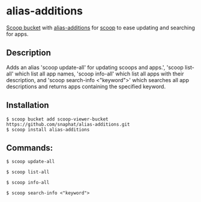 alias-additions
=

[Scoop bucket](https://github.com/lukesampson/scoop/wiki/Buckets) with [alias-additions](https://github.com/snaphat/alias-additions) for [scoop](http://scoop.sh) to ease updating and searching for apps.

Description
-
Adds an alias 'scoop update-all' for updating scoops and apps.', 'scoop list-all' which list all app names, 'scoop info-all' which list all apps with their description, and 'scoop search-info <"keyword">' which searches all app descriptions and returns apps containing the specified keyword.

Installation
-
```
$ scoop bucket add scoop-viewer-bucket https://github.com/snaphat/alias-additions.git
$ scoop install alias-additions
```

Commands:
-
```
$ scoop update-all
```
```
$ scoop list-all
```
```
$ scoop info-all
```
```
$ scoop search-info <"keyword">
```
